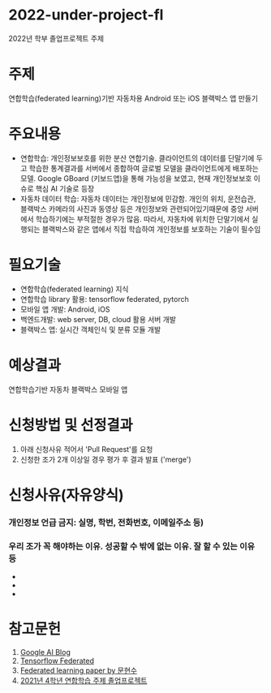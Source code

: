 # 2022-under-project-fl
2022년 학부 졸업프로젝트 주제

# 주제
연합학습(federated learning)기반 자동차용 Android 또는 iOS 블랙박스 앱 만들기

# 주요내용 
+ 연합학습: 개인정보보호를 위한 분산 연합기술. 클라이언트의 데이터를 단말기에 두고 학습한 통계결과를 서버에서 종합하여 글로벌 모델을 클라이언트에게 배포하는 모델. Google GBoard (키보드앱)을 통해 가능성을 보였고, 현재 개인정보보호 이슈로 핵심 AI 기술로 등장
+ 자동차 데이터 학습: 자동차 데이터는 개인정보에 민감함. 개인의 위치, 운전습관, 블랙박스 카메라의 사진과 동영상 등은 개인정보와 관련되어있기때문에 중앙 서버에서 학습하기에는 부적절한 경우가 많음. 따라서, 자동차에 위치한 단말기에서 실행되는 블랙박스와 같은 앱에서 직접 학습하여 개인정보를 보호하는 기술이 필수임

# 필요기술
+ 연합학습(federated learning) 지식 
+ 연합학습 library 활용: tensorflow federated, pytorch
+ 모바일 앱 개발: Android, iOS
+ 백엔드개발: web server, DB, cloud 활용 서버 개발
+ 블랙박스 앱: 실시간 객체인식 및 분류 모듈 개발


# 예상결과
연합학습기반 자동차 블랙박스 모바일 앱 

# 신청방법 및 선정결과
1. 아래 신청사유 적어서 'Pull Request'를 요청
2. 신청한 조가 2개 이상일 경우 평가 후 결과 발표 ('merge')

# 신청사유(자유양식) 
### 개인정보 언급 금지: 실명, 학번, 전화번호, 이메일주소 등)
### 우리 조가 꼭 해야하는 이유. 성공할 수 밖에 없는 이유. 잘 할 수 있는 이유 등
*
* 
*



# 참고문헌
1. [Google  AI Blog](https://ai.googleblog.com/2017/04/federated-learning-collaborative.html)
2. [Tensorflow Federated](https://www.tensorflow.org/federated/federated_learning)
3. [Federated learning paper by 문현수](https://www.mdpi.com/2079-9292/10/1/27/pdf)
4. [2021년 4학년 연합학습 주제 졸업프로젝트](https://cnuswaiproject.wixsite.com/2021-2/post/%EC%97%B0%ED%95%A9%ED%95%99%EC%8A%B5%EC%9D%84-%EC%9D%B4%EC%9A%A9%ED%95%9C-%EA%B5%AD%EB%82%B4-%EC%97%AC%ED%96%89%EC%A7%80-%EC%B6%94%EC%B2%9C-%EC%96%B4%ED%94%8C%EB%A6%AC%EC%BC%80%EC%9D%B4%EC%85%98)